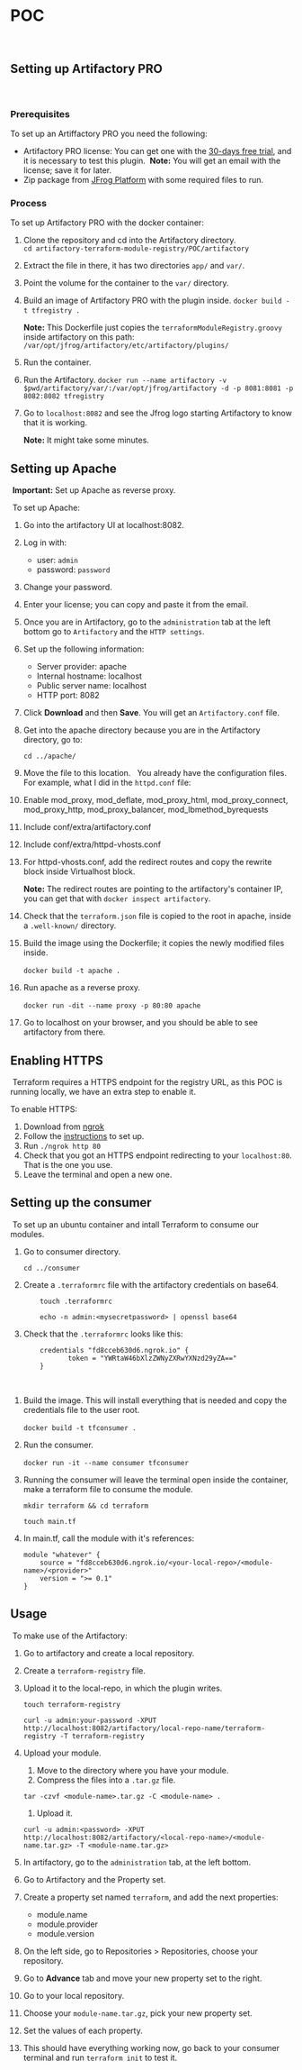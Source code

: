 # POC
​
## Setting up Artifactory PRO
​
### Prerequisites 
To set up an Artiffactory PRO you need the following:
​
* Artifactory PRO license:  You can get one with the [30-days free trial](https://jfrog.com/start-free/#hosted), and it is necessary to test this plugin.
​
	**Note:** You will get an email with the license; save it for later.
​
* Zip package from [JFrog Platform](https://jfrog.com/download-jfrog-platform/) with some required files to run.
​
### Process
To set up Artifactory PRO with the docker container:
​
1. Clone the repository and cd into the Artifactory directory.    
    `cd artifactory-terraform-module-registry/POC/artifactory`
				
1. Extract the file in there, it has two directories `app/` and `var/`. 
1. Point the volume for the container to the `var/` directory.
1. Build an image of Artifactory PRO with the plugin inside.
		`docker build -t tfregistry .`
​

	**Note:** This Dockerfile just copies the `terraformModuleRegistry.groovy` inside artifactory on this path: `/var/opt/jfrog/artifactory/etc/artifactory/plugins/`
1. Run the container.
1. Run the Artifactory.
		`docker run --name artifactory -v $pwd/artifactory/var/:/var/opt/jfrog/artifactory -d -p 8081:8081 -p 8082:8082 tfregistry`
1. Go to `localhost:8082` and see the Jfrog logo starting Artifactory to know that it is working. 
	
	**Note:** It might take some minutes.
​
## Setting up Apache
​
**Important:** Set up Apache as reverse proxy.

​
To set up Apache:
​
1. Go into the artifactory UI at localhost:8082.
1. Log in with:
	* user: `admin`
	* password: `password`
1. Change your password.
1. Enter your license; you can copy and paste it from the email.
1. Once you are in Artifactory, go to the `administration` tab at the left bottom go to `Artifactory` and the `HTTP settings`.
1. Set up the following information:
	* Server provider: apache
	* Internal hostname: localhost
	* Public server name: localhost
	* HTTP port: 8082
1. Click **Download** and then **Save**. You will get an `Artifactory.conf` file.
1. Get into the apache directory because you are in the Artifactory directory, go to:

    `cd ../apache/`

1. Move the file to this location.
​
​
You already have the configuration files. For example, what I did in the `httpd.conf` file:
​
1. Enable mod_proxy, mod_deflate, mod_proxy_html, mod_proxy_connect, mod_proxy_http, mod_proxy_balancer, mod_lbmethod_byrequests
1. Include conf/extra/artifactory.conf
1. Include conf/extra/httpd-vhosts.conf
1. For httpd-vhosts.conf, add the redirect routes and copy the rewrite block inside Virtualhost block. 
	
	**Note:** The redirect routes are pointing to the artifactory's container IP, you can get that with `docker inspect artifactory`.
​
1. Check that the `terraform.json` file is copied to the root in apache, inside a `.well-known/` directory.
​
1. Build the image using the Dockerfile; it copies the newly modified files inside.
​

    `docker build -t apache .`
​
1. Run apache as a reverse proxy.
    
    `docker run -dit --name proxy -p 80:80 apache`
​
1. Go to localhost on your browser, and you should be able to see artifactory from there.
​
## Enabling HTTPS
​
Terraform requires a HTTPS endpoint for the registry URL, as this POC is running locally, we have an extra step to enable it. 

To enable HTTPS:
​
1. Download from [ngrok](https://ngrok.com/) 
1. Follow the [instructions](https://dashboard.ngrok.com/get-started/setup) to set up.
1. Run `./ngrok http 80`
1. Check that you got an HTTPS endpoint redirecting to your `localhost:80`. That is the one you use.
1. Leave the terminal and open a new one.
​
## Setting up the consumer 
​
To set up an ubuntu container and intall Terraform to consume our modules.
​
1. Go to consumer directory.

    `cd ../consumer`
1. Create a `.terraformrc` file with the artifactory credentials on base64.
​
	```
		touch .terraformrc
		
		echo -n admin:<mysecretpassword> | openssl base64	
	```
1. Check that the `.terraformrc` looks like this:
​
	```
	    credentials "fd8cceb630d6.ngrok.io" {
	           token = "YWRtaW46bXlzZWNyZXRwYXNzd29yZA=="
	    }
	```
​
1. Build the image. This will install everything that is needed and copy the credentials file to the user root.
    
    `docker build -t tfconsumer .`
​
1. Run the consumer.
    
    `docker run -it --name consumer tfconsumer`
​
1. Running the consumer will leave the terminal open inside the container, make a terraform file to consume the module.
​
	```
    mkdir terraform && cd terraform

    touch main.tf
	```
1. In main.tf, call the module with it's references:
	```
    module "whatever" {
        source = "fd8cceb630d6.ngrok.io/<your-local-repo>/<module-name>/<provider>"
        version = ">= 0.1"
    }
	```
## Usage
​
To make use of the Artifactory:
​
1. Go to artifactory and create a local repository.
​
1. Create a `terraform-registry` file.
1. Upload it to the local-repo, in which the plugin writes.
​
	```
	touch terraform-registry
	
	curl -u admin:your-password -XPUT http://localhost:8082/artifactory/local-repo-name/terraform-registry -T terraform-registry
	```
1. Upload your module.
	1. Move to the directory where you have your module.
	1. Compress the files into a `.tar.gz` file.

	```
    tar -czvf <module-name>.tar.gz -C <module-name> .
	```
	1. Upload it.
	
	```
    curl -u admin:<password> -XPUT http://localhost:8082/artifactory/<local-repo-name>/<module-name.tar.gz> -T <module-name.tar.gz>
	```
1. In artifactory, go to the `administration` tab, at the left bottom.
1. Go to Artifactory and the Property set.
1. Create a property set named `terraform`, and add the next properties:

	* module.name
	* module.provider
	* module.version
​
1. On the left side, go to Repositories > Repositories, choose your repository.
1. Go to **Advance** tab and move your new property set to the right.
1. Go to your local repository.
1. Choose your `module-name.tar.gz`, pick your new property set.
1.  Set the values of each property.
1. This should have everything working now, go back to your consumer terminal and run `terraform init` to test it.